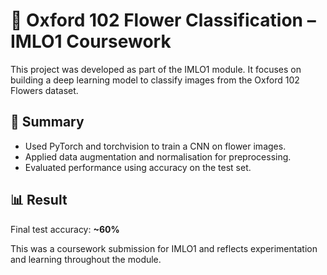 # 🌸 Oxford 102 Flower Classification – IMLO1 Coursework

This project was developed as part of the IMLO1 module. It focuses on building a deep learning model to classify images from the Oxford 102 Flowers dataset.

## 🧠 Summary
- Used PyTorch and torchvision to train a CNN on flower images.
- Applied data augmentation and normalisation for preprocessing.
- Evaluated performance using accuracy on the test set.

## 📊 Result
Final test accuracy: **~60%**

This was a coursework submission for IMLO1 and reflects experimentation and learning throughout the module.
